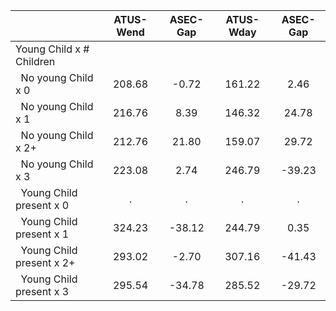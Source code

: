 
|                      |    ATUS-Wend |     ASEC-Gap |    ATUS-Wday |     ASEC-Gap |
| -------------------- | :----------: | :----------: | :----------: | :----------: |
| Young Child x # Children |              |              |              |              |
| &nbsp;&nbsp;No young Child x 0 |       208.68 |        -0.72 |       161.22 |         2.46 |
| &nbsp;&nbsp;No young Child x 1 |       216.76 |         8.39 |       146.32 |        24.78 |
| &nbsp;&nbsp;No young Child x 2+ |       212.76 |        21.80 |       159.07 |        29.72 |
| &nbsp;&nbsp;No young Child x 3 |       223.08 |         2.74 |       246.79 |       -39.23 |
| &nbsp;&nbsp;Young Child present x 0 |            . |            . |            . |            . |
| &nbsp;&nbsp;Young Child present x 1 |       324.23 |       -38.12 |       244.79 |         0.35 |
| &nbsp;&nbsp;Young Child present x 2+ |       293.02 |        -2.70 |       307.16 |       -41.43 |
| &nbsp;&nbsp;Young Child present x 3 |       295.54 |       -34.78 |       285.52 |       -29.72 |

